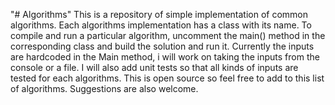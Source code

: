 "# Algorithms" 
This is a repository of simple implementation of common algorithms. Each algorithms implementation has a class with its name. To compile and run a particular algorithm, uncomment the main() method in the corresponding class and build the solution and run it. Currently the inputs are hardcoded in the Main method, i will work on taking the inputs from the console or a file. I will also add unit tests so that all kinds of inputs are tested for each algorithms. This is open source so feel free to add to this list of algorithms. Suggestions are also welcome.
